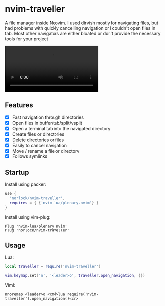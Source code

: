 # nvim-traveller
A file manager inside Neovim. I used dirvish mostly for navigating files, but
had problems with quickly cancelling navigation or I couldn't open files in tab. Most other navigators are either bloated or don't provide the necessary tools for your project

![Preview](https://github.com/Norlock/nvim-traveller/blob/main/showcase.mp4)

## Features
- [x] Fast navigation through directories
- [x] Open files in buffer/tab/split/vsplit
- [x] Open a terminal tab into the navigated directory 
- [x] Create files or directories
- [x] Delete directories or files
- [x] Easily to cancel navigation
- [x] Move / rename a file or directory
- [x] Follows symlinks

## Startup

Install using packer:
```lua
use {
  'norlock/nvim-traveller',
  requires = { {'nvim-lua/plenary.nvim'} }
}
```

Install using vim-plug:
```viml
Plug 'nvim-lua/plenary.nvim'
Plug 'norlock/nvim-traveller'
```

## Usage

Lua:
```lua
local traveller = require('nvim-traveller')

vim.keymap.set('n', '<leader>o', traveller.open_navigation, {})
```

Viml:
```viml
nnoremap <leader>o <cmd>lua require('nvim-traveller').open_navigation()<cr>
```

